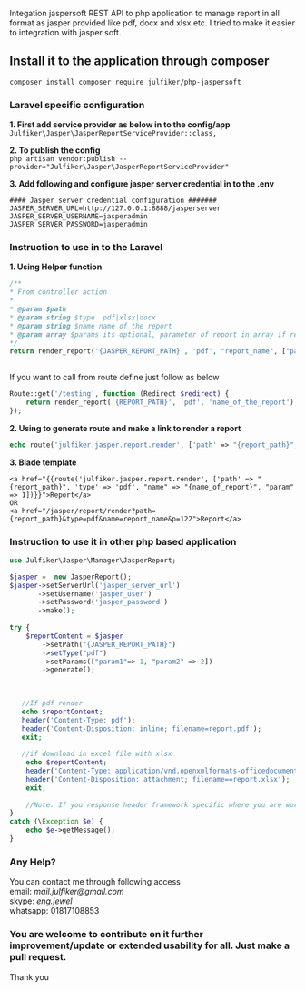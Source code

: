 Integation jaspersoft REST API to php application to manage report in all format as jasper provided like pdf, docx and xlsx etc. I tried to make it easier to integration with jasper soft.   
 
## Install it to the application through composer   
`composer install composer require julfiker/php-jaspersoft`  

### Laravel specific configuration 
 **1. First add service provider as below in to the config/app**   
`Julfiker\Jasper\JasperReportServiceProvider::class,`  
   
 **2. To publish the config**   
`php artisan vendor:publish --provider="Julfiker\Jasper\JasperReportServiceProvider"`   

 **3. Add following and configure jasper server credential in to the .env**
 ```dotenv
#### Jasper server credential configuration #######
JASPER_SERVER_URL=http://127.0.0.1:8888/jasperserver
JASPER_SERVER_USERNAME=jasperadmin
JASPER_SERVER_PASSWORD=jasperadmin
```
 
### Instruction to use in to the Laravel
 **1. Using Helper function**
 ````php
 /** 
 * From controller action
 *
 * @param $path
 * @param string $type  pdf|xlsx|docx
 * @param string $name name of the report
 * @param array $params its optional, parameter of report in array if required. 
 */
 return render_report('{JASPER_REPORT_PATH}', 'pdf', "report_name", ["param" => 123]); 
   
````   
If you want to call from route define just follow as below   
````php 
Route::get('/testing', function (Redirect $redirect) {
    return render_report('{REPORT_PATH}', 'pdf', 'name_of_the_report');
});

````
**2. Using to generate route and make a link to render a report**
```php
echo route('julfiker.jasper.report.render', ['path' => "{report_path}", 'type' => 'pdf', "name" => "{name_of_report}", "param" => 1]);
```
**3.  Blade template**  
```blade
<a href="{{route('julfiker.jasper.report.render', ['path' => "{report_path}", 'type' => 'pdf', "name" => "{name_of_report}", "param" => 1])}}">Report</a>
OR
<a href="/jasper/report/render?path={report_path}&type=pdf&name=report_name&p=122">Report</a>
```
  
  
### Instruction to use it in other php based application
```php
use Julfiker\Jasper\Manager\JasperReport;

$jasper =  new JasperReport();
$jasper->setServerUrl('jasper_server_url')
       ->setUsername('jasper_user')
       ->setPassword('jasper_password')
       ->make();
     
try {
    $reportContent = $jasper
        ->setPath("{JASPER_REPORT_PATH}")
        ->setType("pdf")
        ->setParams(["param1"=> 1, "param2" => 2])
        ->generate();
  
  

   //If pdf render
   echo $reportContent;
   header('Content-Type: pdf');
   header('Content-Disposition: inline; filename=report.pdf');
   exit;
   
   //if download in excel file with xlsx
    echo $reportContent;
    header('Content-Type: application/vnd.openxmlformats-officedocument.spreadsheetml.sheet');
    header('Content-Disposition: attachment; filename==report.xlsx');
    exit;
    
    //Note: If you response header framework specific where you are working on.
}
catch (\Exception $e) {
    echo $e->getMessage();
}

```

### Any Help?   
You can contact me through following access   
email: _mail.julfiker@gmail.com_  
skype: _eng.jewel_  
whatsapp: 01817108853


### You are welcome to contribute on it further improvement/update or extended usability for all. Just make a pull request.  
Thank you

 
